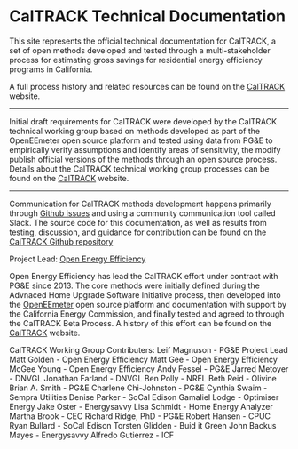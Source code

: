 # CalTRACK Technical Documentation

This site represents the official technical documentation for CalTRACK, a set of open methods developed and tested through a multi-stakeholder process for estimating gross savings for residential energy efficiency programs in California.

A full process history and related resources can be found on the [CalTRACK](http://www.caltrack.org) website.

-----

Initial draft requirements for CalTRACK were developed by the CalTRACK technical working group based on methods developed as part of the OpenEEmeter open source platform and tested using data from PG&E to empirically verify assumptions and identify areas of sensitivity, the modify publish official versions of the methods through an open source process. Details about the CalTRACK technical working group processes can be found on the [CalTRACK](http://www.caltrack.org/methods-dev-process.html) website.

----

Communication for CalTRACK methods development happens primarily through [Github issues](https://github.com/impactlab/caltrack/issues) and using a community communication tool called Slack. The source code for this documentation, as well as results from testing, discussion, and guidance for contribution can be found on the [CalTRACK Github repository](https://github.com/impactlab/caltrack)

Project Lead:
[Open Energy Efficiency](http://openeemeter.org)

Open Energy Efficiency has lead the CalTRACK effort under contract with PG&E since 2013. The core methods were initially defined during the Advnaced Home Upgrade Software Initiative process, then developed into the [OpenEEmeter](http://www.openeemeter.org) open source platform and documentation with support by the California Energy Commission, and finally tested and agreed to through the CalTRACK Beta Process. A history of this effort can be found on the [CalTRACK](http://www.caltrack.org/caltrack-history.html) website.

CalTRACK Working Group Contributers:
Leif Magnuson - PG&E Project Lead
Matt Golden - Open Energy Efficiency 
Matt Gee - Open Energy Efficiency 
McGee Young - Open Energy Efficiency
Andy Fessel - PG&E
Jarred Metoyer - DNVGL
Jonathan Farland - DNVGL
Ben Polly - NREL
Beth Reid - Olivine
Brian A. Smith - PG&E 
Charlene Chi-Johnston - PG&E
Cynthia Swaim - Sempra Utilities​
​Denise Parker - SoCal Edison
Gamaliel Lodge - Optimiser Energy 
Jake Oster -  Energysavvy 
Lisa Schmidt - Home Energy Analyzer
Martha Brook - CEC
Richard Ridge, PhD - PG&E
Robert Hansen - CPUC
Ryan Bullard - SoCal Edison
Torsten Glidden - Buid it Green
John Backus Mayes - Energysavvy
Alfredo Gutierrez - ICF
